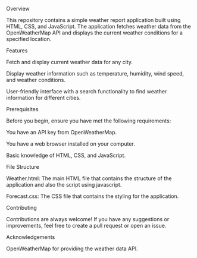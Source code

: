 Overview

This repository contains a simple weather report application built using HTML, CSS, and JavaScript. The application fetches weather data from the OpenWeatherMap API and displays the current weather conditions for a specified location.

Features

Fetch and display current weather data for any city.

Display weather information such as temperature, humidity, wind speed, and weather conditions.

User-friendly interface with a search functionality to find weather information for different cities.

Prerequisites

Before you begin, ensure you have met the following requirements:

You have an API key from OpenWeatherMap.

You have a web browser installed on your computer.

Basic knowledge of HTML, CSS, and JavaScript.

File Structure

Weather.html: The main HTML file that contains the structure of the application and also the script using javascript.

Forecast.css: The CSS file that contains the styling for the application.

Contributing

Contributions are always welcome! If you have any suggestions or improvements, feel free to create a pull request or open an issue.

Acknowledgements

OpenWeatherMap for providing the weather data API.
